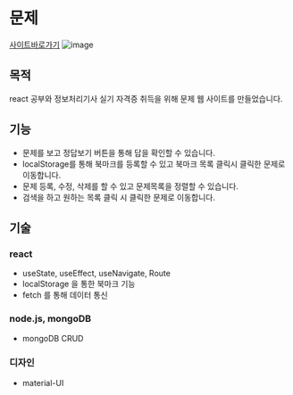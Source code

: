 # 문제

[사이트바로가기](https://ipe-silgi.du.r.appspot.com)
![image](https://user-images.githubusercontent.com/60492505/193417183-fd0f1b92-89fe-40e1-9fe8-07cd44efb13d.png)


## 목적

react 공부와 정보처리기사 실기 자격증 취득을 위해 문제 웹 사이트를 만들었습니다.

## 기능
+ 문제를 보고 정답보기 버튼을 통해 답을 확인할 수 있습니다.
+ localStorage를 통해 북마크를 등록할 수 있고 북마크 목록 클릭시 클릭한 문제로 이동합니다.
+ 문제 등록, 수정, 삭제를 할 수 있고 문제목록을 정렬할 수 있습니다.
+ 검색을 하고 원하는 목록 클릭 시 클릭한 문제로 이동합니다.

## 기술

### react
+ useState, useEffect, useNavigate, Route
+ localStorage 을 통한 북마크 기능
+ fetch 를 통해 데이터 통신

### node.js, mongoDB  
+ mongoDB CRUD

### 디자인
+ material-UI
